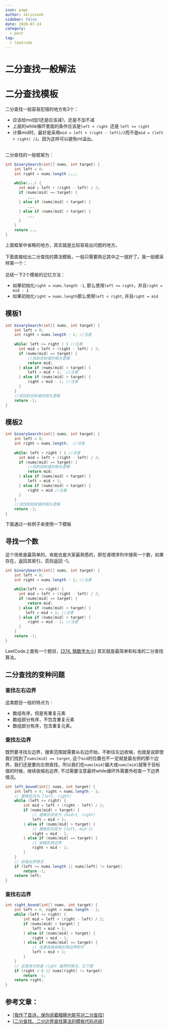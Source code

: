 ```yaml
---
icon: page
author: xkrivzooh
sidebar: false
date: 2020-07-24
category:
  - post
tag:
  - leetcode
---
```


# 二分查找一般解法

# 二分查找模板

二分查找一般容易犯错的地方有3个：

- 应该给mid加1还是应该减1，还是不加不减
- 上层的while循环里面的条件应该是`left < right `还是 `left <= right`
- 计算mid时，最好是采用`mid = left + (right - left)/2`而不是`mid = (left + right) /2`。因为这样可以避免int溢出。


<br />二分查找的一般框架为：

```java
int binarySearch(int[] nums, int target) {
	int left = 0;
    int right = nums.length ...;
    
    while(...) {
      int mid = left + (right - left) / 2;
      if (nums[mid] == target) {
          ...
      } else if (nums[mid] < target) {
          ...
      } else if (nums[mid] > target) {
          ...
      }
    }
    return ...
}
```
上面框架中省略的地方，其实就是比较容易出问题的地方。<br />
<br />下面直接给出二分查找的算法模板，一般只需要熟记其中之一就好了。我一般都采样第一个：<br />
<br />总结一下2个模板的记忆方法：

- 如果初始化`right = nums.length -1`, 那么使用`left <= right`，并且`right = mid - 1`
- 如果初始化`right = nums.length`那么使用`left < right`, 并且`right = mid`

## 模板1
```java
int binarySearch(int[] nums, int target) {
	int left = 0;
    int right = nums.length - 1; //注意
    
    while( left <= right ) { //注意
      int mid = left + (right - left) / 2;
      if (nums[mid] == target) {
          //找到目标值的相关逻辑
          return mid;
      } else if (nums[mid] < target) {
          left = mid + 1;  //注意
      } else if (nums[mid] > target) {
          right = mid - 1; //注意
      }
    }
    //没找到目标值的相关逻辑
    return -1;
}
```
## 模板2
```java
int binarySearch(int[] nums, int target) {
	int left = 0;
    int right = nums.length;  //注意
    
    while( left < right ) { //注意
      int mid = left + (right - left) / 2;
      if (nums[mid] == target) {
          //找到目标值的相关逻辑
          return mid; 
      } else if (nums[mid] < target) {
          left = mid + 1;
      } else if (nums[mid] > target) {
          right = mid //注意
      }
    }
    //没找到目标值的相关逻辑
    return -1;
}
```

下面通过一些例子来使用一下模板

## 寻找一个数

这个场景是最简单的，肯能也是大家最熟悉的，即在递增序列中搜索一个数，如果存在，返回其索引，否则返回 -1。
```java
int binarySearch(int[] nums, int target) {
	int left = 0;
    int right = nums.length - 1; //注意
    
    while(left <= right) {
      int mid = left + (right - left) / 2;
      if (nums[mid] == target) {
          return mid;
      } else if (nums[mid] < target) {
         left = mid + 1; //注意
      } else if (nums[mid] > target) {
          right = mid - 1; //注意
      }
    }
    return -1;
}
```
LeetCode上面有一个题目，[[374. 猜数字大小]](https://leetcode-cn.com/problems/guess-number-higher-or-lower/) 其实就是最简单和标准的二分查找算法。<br />

## 二分查找的变种问题


### 查找左右边界

这类题目一般的特点为：

- 数组有序，但是有重复元素
- 数组部分有序，不包含重复元素
- 数组部分有序，包含重复元素。


### 查找左边界


既然要寻找左边界，搜索范围就需要从右边开始，不断往左边收缩，也就是说即使我们找到了`nums[mid] == target`, 这个`mid`的位置也不一定就是最左侧的那个边界，我们还是要向左侧查找，所以我们在`nums[mid]`偏大或`nums[mid]`就等于目标值的时候，继续收缩右边界,  不过需要注意最终while循环外需要外检查一下边界情况。

```java
int left_bound(int[] nums, int target) {
    int left = 0, right = nums.length - 1;
    // 搜索区间为 [left, right]
    while (left <= right) {
        int mid = left + (right - left) / 2;
        if (nums[mid] < target) {
            // 搜索区间变为 [mid+1, right]
            left = mid + 1;
        } else if (nums[mid] > target) {
            // 搜索区间变为 [left, mid-1]
            right = mid - 1;
        } else if (nums[mid] == target) {
            // 收缩右侧边界
            right = mid - 1;
        }
    }
    // 检查出界情况
    if (left >= nums.length || nums[left] != target)
        return -1;
    return left;
}
```
### 查找右边界

```java
int right_bound(int[] nums, int target) {
    int left = 0, right = nums.length - 1;
    while (left <= right) {
        int mid = left + (right - left) / 2;
        if (nums[mid] < target) {
            left = mid + 1;
        } else if (nums[mid] > target) {
            right = mid - 1;
        } else if (nums[mid] == target) {
            // 这里改成收缩左侧边界即可
            left = mid + 1;
        }
    }
    // 这里改为检查 right 越界的情况，见下图
    if (right < 0 || nums[right] != target)
        return -1;
    return right;
}
```

## 参考文章：

- [[我作了首诗，保你闭着眼睛也能写对二分查找]](https://mp.weixin.qq.com/s/M1KfTfNlu4OCK8i9PSAmug)
- [[二分查找、二分边界查找算法的模板代码总结]](https://segmentfault.com/a/1190000016825704)


<!-- @include: ../scaffolds/post_footer.md -->
